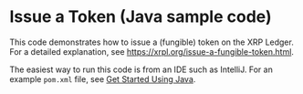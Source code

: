 # Issue a Token (Java sample code)

This code demonstrates how to issue a (fungible) token on the XRP Ledger. For a detailed explanation, see <https://xrpl.org/issue-a-fungible-token.html>.

The easiest way to run this code is from an IDE such as IntelliJ. For an example `pom.xml` file, see [Get Started Using Java](https://xrpl.org/get-started-using-java.html).
